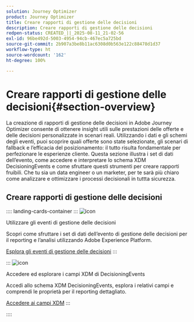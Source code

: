 ```yaml
---
solution: Journey Optimizer
product: Journey Optimizer
title: Creare rapporti di gestione delle decisioni
description: Creare rapporti di gestione delle decisioni
redpen-status: CREATED_||_2025-08-11_21-02-56
exl-id: 96be492d-5003-4954-94cb-467ec5a725bd
source-git-commit: 2b907a3be8b11ac6308d0b563e122c88478d1d37
workflow-type: ht
source-wordcount: '162'
ht-degree: 100%

---
```


# Creare rapporti di gestione delle decisioni{#section-overview}

La creazione di rapporti di gestione delle decisioni in Adobe Journey Optimizer consente di ottenere insight utili sulle prestazioni delle offerte e delle decisioni personalizzate in scenari reali. Utilizzando i dati e gli schemi degli eventi, puoi scoprire quali offerte sono state selezionate, gli scenari di fallback e l’efficacia del posizionamento: il tutto risulta fondamentale per perfezionare le esperienze cliente. Questa sezione illustra i set di dati dell’evento, come accedere e interpretare lo schema XDM DecisioningEvents e come sfruttare questi strumenti per creare rapporti fruibili. Che tu sia un data engineer o un marketer, per te sarà più chiaro come analizzare e ottimizzare i processi decisionali in tuttta sicurezza.

## Creare rapporti di gestione delle decisioni

:::: landing-cards-container
:::
![icon](https://cdn.experienceleague.adobe.com/icons/book.svg)

Utilizzare gli eventi di gestione delle decisioni

Scopri come sfruttare i set di dati dell’evento di gestione delle decisioni per il reporting e l’analisi utilizzando Adobe Experience Platform.

[Esplora gli eventi di gestione delle decisioni](../using/offers/reports/get-started-events.md)
:::

:::
![icon](https://cdn.experienceleague.adobe.com/icons/list-check.svg)

Accedere ed esplorare i campi XDM di DecisioningEvents

Accedi allo schema XDM DecisioningEvents, esplora i relativi campi e comprendi le proprietà per il reporting dettagliato.

[Accedere ai campi XDM](../using/offers/reports/xdm-fields.md)
:::

::::
